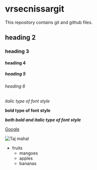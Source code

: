 # vrsecnissargit
This repository contains git and github files.
## heading 2
### heading 3
#### heading 4
##### heading 5
###### heading 6

*italic type of font style*

**bold type of font style**

***both bold and italic type of font style***

[Google](www.google.com)

![Taj mahal](https://th-thumbnailer.cdn-si-edu.com/NaExfGA1op64-UvPUjYE5ZqCefk=/fit-in/1600x0/filters:focal(1471x1061:1472x1062)/https://tf-cmsv2-smithsonianmag-media.s3.amazonaws.com/filer/b6/30/b630b48b-7344-4661-9264-186b70531bdc/istock-478831658.jpg)

* fruits
  * mangoes
  * apples
  * bananas
